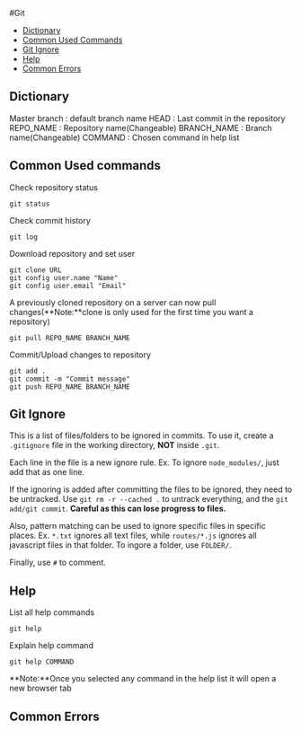 #Git

- [Dictionary](#dictionary)
- [Common Used Commands](#common-used-commands)
- [Git Ignore](#git-ignore)
- [Help](#help)
- [Common Errors](#common-errors)


## Dictionary
Master branch : default branch name
HEAD : Last commit in the repository
REPO_NAME : Repository name(Changeable)
BRANCH_NAME : Branch name(Changeable)
COMMAND : Chosen command in help list

## Common Used commands

Check repository status
```git
git status
```
Check commit history
```git
git log
```

Download repository and set user
```git
git clone URL
git config user.name "Name"
git config user.email "Email"
```

A previously cloned repository on a server can now pull changes(**Note:**clone is only used for the first time you want a repository)

```git
git pull REPO_NAME BRANCH_NAME
```

Commit/Upload changes to repository
```git
git add .
git commit -m "Commit message"
git push REPO_NAME BRANCH_NAME
```

## Git Ignore

This is a list of files/folders to be ignored in commits. To use it, create a `.gitignore` file in the working directory, **NOT** inside `.git`.  

Each line in the file is a new ignore rule. Ex. To ignore `node_modules/`, just add that as one line.  

If the ignoring is added after committing the files to be ignored, they need to be untracked. Use `git rm -r --cached .` to untrack everything, and the `git add/git commit`. **Careful as this can lose progress to files.**   

Also, pattern matching can be used to ignore specific files in specific places. Ex. `*.txt` ignores all text files, while `routes/*.js` ignores all javascript files in that folder. To ingore a folder, use `FOLDER/`.

Finally, use `#` to comment.

## Help

List all help commands
```git
git help
```

Explain help command
```git
git help COMMAND
```
**Note:**Once you selected any command in the help list it will open a new browser tab

## Common Errors
